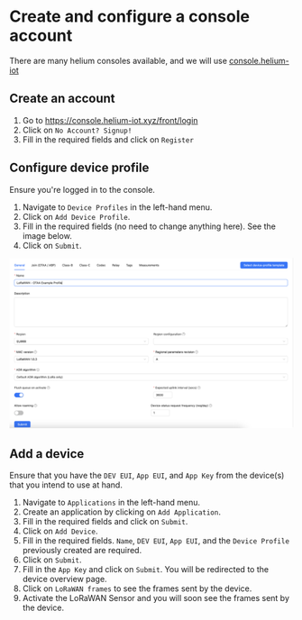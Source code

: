 # Create and configure a console account

There are many helium consoles available, and we will use [console.helium-iot](https://console.helium-iot.xyz)

## Create an account

1. Go to https://console.helium-iot.xyz/front/login
2. Click on `No Account? Signup!`
3. Fill in the required fields and click on `Register`

## Configure device profile

Ensure you're logged in to the console.

1. Navigate to `Device Profiles` in the left-hand menu.
2. Click on `Add Device Profile`.
3. Fill in the required fields (no need to change anything here). See the image below.
4. Click on `Submit`.

![alt text](/images/device_profile.png)

## Add a device

Ensure that you have the `DEV EUI`, `App EUI`, and `App Key` from the device(s) that you intend to use at hand.

1. Navigate to `Applications` in the left-hand menu.
2. Create an application by clicking on `Add Application`.
3. Fill in the required fields and click on `Submit`.
4. Click on `Add Device`.
5. Fill in the required fields. `Name`, `DEV EUI`, `App EUI`, and the `Device Profile` previously created are required.
6. Click on `Submit`.
7. Fill in the `App Key` and click on `Submit`. You will be redirected to the device overview page.
8. Click on `LoRaWAN frames` to see the frames sent by the device.
9. Activate the LoRaWAN Sensor and you will soon see the frames sent by the device.
